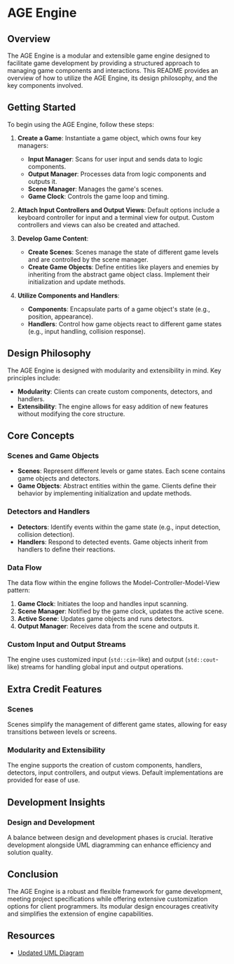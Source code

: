 # AGE Engine

## Overview

The AGE Engine is a modular and extensible game engine designed to facilitate game development by providing a structured approach to managing game components and interactions. This README provides an overview of how to utilize the AGE Engine, its design philosophy, and the key components involved.

## Getting Started

To begin using the AGE Engine, follow these steps:

1. **Create a Game**: Instantiate a game object, which owns four key managers:
   - **Input Manager**: Scans for user input and sends data to logic components.
   - **Output Manager**: Processes data from logic components and outputs it.
   - **Scene Manager**: Manages the game's scenes.
   - **Game Clock**: Controls the game loop and timing.

2. **Attach Input Controllers and Output Views**: Default options include a keyboard controller for input and a terminal view for output. Custom controllers and views can also be created and attached.

3. **Develop Game Content**: 
   - **Create Scenes**: Scenes manage the state of different game levels and are controlled by the scene manager.
   - **Create Game Objects**: Define entities like players and enemies by inheriting from the abstract game object class. Implement their initialization and update methods.

4. **Utilize Components and Handlers**: 
   - **Components**: Encapsulate parts of a game object's state (e.g., position, appearance).
   - **Handlers**: Control how game objects react to different game states (e.g., input handling, collision response).

## Design Philosophy

The AGE Engine is designed with modularity and extensibility in mind. Key principles include:

- **Modularity**: Clients can create custom components, detectors, and handlers.
- **Extensibility**: The engine allows for easy addition of new features without modifying the core structure.

## Core Concepts

### Scenes and Game Objects

- **Scenes**: Represent different levels or game states. Each scene contains game objects and detectors.
- **Game Objects**: Abstract entities within the game. Clients define their behavior by implementing initialization and update methods.

### Detectors and Handlers

- **Detectors**: Identify events within the game state (e.g., input detection, collision detection).
- **Handlers**: Respond to detected events. Game objects inherit from handlers to define their reactions.

### Data Flow

The data flow within the engine follows the Model-Controller-Model-View pattern:

1. **Game Clock**: Initiates the loop and handles input scanning.
2. **Scene Manager**: Notified by the game clock, updates the active scene.
3. **Active Scene**: Updates game objects and runs detectors.
4. **Output Manager**: Receives data from the scene and outputs it.

### Custom Input and Output Streams

The engine uses customized input (`std::cin`-like) and output (`std::cout`-like) streams for handling global input and output operations.

## Extra Credit Features

### Scenes

Scenes simplify the management of different game states, allowing for easy transitions between levels or screens.

### Modularity and Extensibility

The engine supports the creation of custom components, handlers, detectors, input controllers, and output views. Default implementations are provided for ease of use.

## Development Insights

### Design and Development

A balance between design and development phases is crucial. Iterative development alongside UML diagramming can enhance efficiency and solution quality.

## Conclusion

The AGE Engine is a robust and flexible framework for game development, meeting project specifications while offering extensive customization options for client programmers. Its modular design encourages creativity and simplifies the extension of engine capabilities.

## Resources

- [Updated UML Diagram](https://drive.google.com/file/d/1eRmh9_VVjucdPjPLT2CcpFdZL7zfhung/view?usp=sharing)
